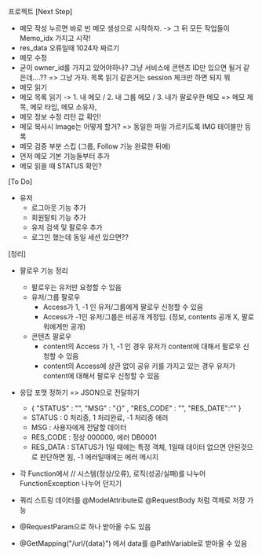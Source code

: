 프로젝트
[Next Step]
- 메모 작성 누르면 바로 빈 메모 생성으로 시작하자. -> 그 뒤 모든 작업들이 Memo_idx 가지고 시작!
- res_data 오류일때 1024자 짜르기
- 메모 수정
- 굳이 owner_id를 가지고 있어야하나? 그냥 서비스에 콘텐츠 ID만 있으면 될거 같은데....?? => 그냥 가자. 목록 읽기 같은거는 session 체크만 하면 되지 뭐
- 메모 읽기
- 메모 목록 읽기 
  -> 1. 내 메모 / 2.  내 그룹 메모 / 3. 내가 팔로우한 메모 
    => 메모 제목, 메모 타입, 메모 소유자, 
- 메모 정보 수정 리턴 값 확인! 
- 메모 복사시 Image는 어떻게 할거? => 동일한 파일 가르키도록 IMG 테이블만 등록
- 메모 검증 부분 스킵 (그룹, Follow 기능 완료한 뒤에)
- 먼저 메모 기본 기능들부터 추가
- 메모 읽을 때 STATUS 확인?


[To Do]
- 유저
    - 로그아웃 기능 추가
    - 회원탈퇴 기능 추가
    - 유저 검색 및 팔로우 추가
    - 로그인 했는데 동일 세션 있으면??

 [정리]
- 팔로우 기능 정리
    - 팔로우는 유저만 요청할 수 있음
    - 유저/그룹 팔로우
        - Access가 1, -1 인 유저/그룹에게 팔로우 신청할 수 있음
        - Access가 -1인 유저/그룹은 비공개 계정임. (정보, contents 공개 X, 팔로워에게만 공개)
    - 콘텐츠 팔로우
        - content의 Access 가 1, -1 인 경우 유저가 content에 대해서 팔로우 신청할 수 있음
        - content의 Access에 상관 없이 공유 키를 가지고 있는 경우 유저가 content에 대해서 팔로우 신청할 수 있음
- 응답 포맷 정하기 => JSON으로 전달하기
    - { "STATUS" : "", "MSG" : "{}" , "RES_CODE" : "",  "RES_DATE":"" }
    - STATUS : 0 처리중, 1 처리완료, -1 처리중 에러
    - MSG : 사용자에게 전달할 데이터
    - RES_CODE : 정상 000000, 에러 DB0001
    - RES_DATA : STATUS가 1일 때에는 특정 객체, 1일때 데이터 없으면 안된것으로 판단하면 됨, -1 에러일때에는 에러 메시지

- 각 Function에서 // 시스템(정상/오류), 로직(성공/실패)를 나누어  FunctionException 나누어 던지기

- 쿼리 스트링 데이터를 @ModelAttribute로 @RequestBody 처럼 객체로 저장 가능
- @RequestParam으로 하나 받아올 수도 있음
-  @GetMapping("/url/{data}") 에서 data를 @PathVariable로 받아올 수 있음